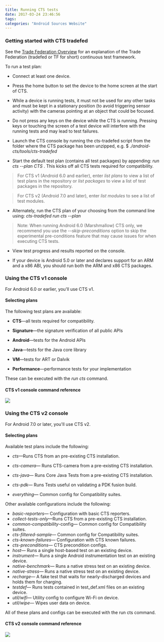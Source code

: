 ```yaml
---
title: Running CTS tests
date: 2017-03-24 23:46:56
tags:
categories: "Android Sources Website"
---
```


### Getting started with CTS tradefed

See the [Trade Federation Overview](http://source.android.com/devices/tech/test_infra/tradefed/index.html) for an explanation of the Trade Federation (tradefed or TF for short) continuous test framework.

To run a test plan:

  * Connect at least one device.

  * Press the home button to set the device to the home screen at the start of CTS.

  * While a device is running tests, it must not be used for any other tasks and must be kept in a stationary position (to avoid triggering sensor activity) with the cameras pointing at an object that could be focused.

  * Do not press any keys on the device while the CTS is running. Pressing keys or touching the screen of a test device will interfere with the running tests and may lead to test failures.

  * Launch the CTS console by running the cts-tradefed script from the folder where the CTS package has been unzipped, e.g. $ _./android-cts/tools/cts-tradefed_

  * Start the default test plan (contains all test packages) by appending: _run cts --plan CTS_ . This kicks off all CTS tests required for compatibility.

  >For CTS v1 (Android 6.0 and earlier), enter _list plans_ to view a list of test plans in the repository or _list packages_ to view a list of test packages in the repository.

  >For CTS v2 (Android 7.0 and later), enter _list modules_ to see a list of test modules.

  * Alternately, run the CTS plan of your choosing from the command line using: _cts-tradefed run cts --plan_

  >Note: When running Android 6.0 (Marshmallow) CTS only, we recommend you use the _--skip-preconditions_ option to skip the experimental pre-conditions feature that may cause issues for when executing CTS tests.

  * View test progress and results reported on the console.

  * If your device is Android 5.0 or later and declares support for an ARM and a x86 ABI, you should run both the ARM and x86 CTS packages.

### Using the CTS v1 console

For Android 6.0 or earlier, you'll use CTS v1.

#### Selecting plans

The following test plans are available:

  * **CTS**—all tests required for compatibility.

  * **Signature**—the signature verification of all public APIs

  * **Android**—tests for the Android APIs

  * **Java**—tests for the Java core library

  * **VM**—tests for ART or Dalvik

  * **Performance**—performance tests for your implementation

These can be executed with the _run cts_ command.

#### CTS v1 console command reference

![](/images/categories/android/android-sources/006/v1.png)

### Using the CTS v2 console

For Android 7.0 or later, you'll use CTS v2.

#### Selecting plans

Available test plans include the following:

  * _cts_—Runs CTS from an pre-existing CTS installation.

  * _cts-camera_— Runs CTS-camera from a pre-existing CTS installation.

  * _cts-java_— Runs Core Java Tests from a pre-existing CTS installation.

  * _cts-pdk_— Runs Tests useful on validating a PDK fusion build.

  * _everything_— Common config for Compatibility suites.

Other available configurations include the following:

  * _basic-reporters_— Configuration with basic CTS reporters.
  * _collect-tests-only_—Runs CTS from a pre-existing CTS installation.
  * _common-compatibility_-config— Common config for Compatibility suites.
  * _cts-filtered-sample_— Common config for Compatibility suites.
  * _cts-known-failures_— Configuration with CTS known failures.
  * _cts-preconditions_— CTS precondition configs.
  * _host_— Runs a single host-based test on an existing device.
  * _instrument_— Runs a single Android instrumentation test on an existing device.
  * _native-benchmark_— Runs a native stress test on an existing device.
  * _native-stress_— Runs a native stress test on an existing device.
  * _recharge_— A fake test that waits for nearly-discharged devices and holds them for charging.
  * _testdef_— Runs tests contained in test_def.xml files on an existing device.
  * _util/wifi_— Utility config to configure Wi-Fi on device.
  * _util/wipe_— Wipes user data on device.

All of these plans and configs can be executed with the run cts command.

#### CTS v2 console command reference

![](/images/categories/android/android-sources/006/v2.png)
